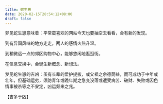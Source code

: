 ```yaml
---
title: 蛇生崽
date: 2020-02-15T20:54:12+08:00
draft: false
---
```


梦见蛇生崽意味着：平常蛮喜欢的网站今天也要抽空去看看，会有新的发现。

到有异国风味的地方走走，两人的感情火热升温。

到稍微远一点的郊区购物中心，能够悠闲地逛逛街。

在信息交换中，会诞生新概念、新想法。

梦见蛇生崽的吉凶：虽有长辈的爱护提拔，或父祖之余德荫益，而可成功于中年或壮年，但基础运劣，须防青年或晚年期之急变没落或遭受病苦、破财、失败或因色情事被杀等之不安定，凶运频来之兆。

【吉多于凶】